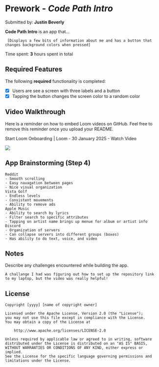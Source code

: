 # Prework - *Code Path Intro*

Submitted by: **Justin Beverly**

**Code Path Intro** is an app that... 

     [Displays a few bits of information about me and has a button that changes background colors when pressed] 

Time spent: **3** hours spent in total

## Required Features

The following **required** functionality is completed:

- [x] Users are see a screen with three labels and a button
- [x] Tapping the button changes the screen color to a random color
 
## Video Walkthrough

Here is a reminder on how to embed Loom videos on GitHub. Feel free to remove this reminder once you upload your README. 

Start Loom Onboarding | Loom - 30 January 2025 - Watch Video
<div>
    <a href="https://www.loom.com/share/410f0a046f25499eac8d54da8bd9454e">
    </a>
    <a href="https://www.loom.com/share/410f0a046f25499eac8d54da8bd9454e">
      <img style="max-width:300px;" src="https://cdn.loom.com/sessions/thumbnails/410f0a046f25499eac8d54da8bd9454e-33f649ec2cea3f7e-full-play.gif">
    </a>
  </div>

## App Brainstorming (Step 4)
    Reddit
    - Smooth scrolling
    - Easy navagation between pages
    - Nice visual organization
    Vista Golf
    - Endless levels
    - Consistent movements
    - Ability to remove ads
    Apple Music
    - Ability to search by lyrics
    - Filter search to specific attributes
    - Tapping on artist name brings up menue for album or artist info
    Discord
    - Organization of servers
    - Can collapse servers into different groups (boxes)
    - Has ability to do text, voice, and video 
    
## Notes

Describe any challenges encountered while building the app.

    A challange I had was figuring out how to set up the repository link to my laptop, but the video was really helpful!
    
## License

    Copyright [yyyy] [name of copyright owner]

    Licensed under the Apache License, Version 2.0 (the "License");
    you may not use this file except in compliance with the License.
    You may obtain a copy of the License at

        http://www.apache.org/licenses/LICENSE-2.0

    Unless required by applicable law or agreed to in writing, software
    distributed under the License is distributed on an "AS IS" BASIS,
    WITHOUT WARRANTIES OR CONDITIONS OF ANY KIND, either express or implied.
    See the License for the specific language governing permissions and
    limitations under the License.

